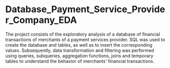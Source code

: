 # Database_Payment_Service_Provider_Company_EDA
The project consists of the exploratory analysis of a database of financial transactions of merchants of a payment services provider. SQL was used to create the database and tables, as well as to insert the corresponding values. Subsequently, data transformation and filtering was performed using queries, subqueries, aggregation functions, joins and temporary tables to understand the behavior of merchants' financial transactions.
